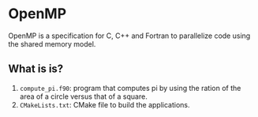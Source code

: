 # OpenMP

OpenMP is a specification for C, C++ and Fortran to parallelize code using the
shared memory model.


## What is is?

1. `compute_pi.f90`: program that computes pi by using the ration of the area
   of a circle versus that of a square.
1. `CMakeLists.txt`: CMake file to build the applications.
